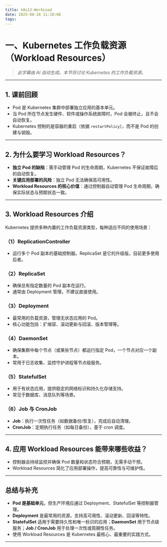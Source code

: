 ```yaml
---
title: k8s13-WorkLoad
date: 2025-08-26 11:10:08
tags:
---
```

# 一、Kubernetes 工作负载资源（Workload Resources）

> *此字幕由 AI 自动生成。本节将讨论 Kubernetes 的工作负载资源。*

---

## 1. 课前回顾

- Pod 是 Kubernetes 集群中部署独立应用的基本单元。  
- 当 Pod 所在节点发生硬件、软件或操作系统故障时，Pod 会被终止，且不会自动恢复。  
- Kubernetes 控制的是容器的重启（依据 `restartPolicy`），而不是 Pod 的创建与销毁。

---

## 2. 为什么要学习 Workload Resources？

- **独立 Pod 的缺陷**：需手动管理 Pod 的生命周期，Kubernetes 不保证故障后的自动恢复。
- **关键应用部署的风险**：独立 Pod 无法确保高可用性。  
- **Workload Resources 的核心价值**：通过控制器自动管理 Pod 生命周期，确保实际状态与预期状态一致。

---

## 3. Workload Resources 介绍

Kubernetes 提供多种内置的工作负载资源类型，每种适应不同的使用场景：

### （1）ReplicationController  
- 运行多个 Pod 副本的基础控制器。ReplicaSet 是它的升级版，目前更多使用后者。

### （2）ReplicaSet  
- 确保总有指定数量的 Pod 副本在运行。  
- 通常由 Deployment 管理，不建议直接使用。

### （3）Deployment  
- 最常用的负载资源，管理无状态应用的 Pod。  
- 核心功能包括：扩缩容、滚动更新与回滚、版本管理等。

### （4）DaemonSet  
- 确保集群中每个节点（或某些节点）都运行指定 Pod，一个节点对应一个副本。  
- 常用于日志收集、监控守护进程等节点级服务。

### （5）StatefulSet  
- 用于有状态应用，提供稳定的网络标识和持久化存储支持。  
- 常见于数据库、消息队列等场景。

### （6）Job 与 CronJob  
- **Job**：执行一次性任务（如数据备份/恢复），完成后自动清理。  
- **CronJob**：定期执行任务（如每日备份），基于 cron 调度。

---

## 4. 应用 Workload Resources 能带来哪些收益？

- 控制器会持续监控并确保 Pod 数量和状态符合预期，无需手动干预。
- Workload Resources 简化了应用部署操作，提高可靠性与可维护性。  

---

## 总结与补充

- **Pod 是基础单元**，但生产环境应通过 Deployment、StatefulSet 等控制器管理。  
- **Deployment** 是最常用的资源，支持高可用性、滚动更新、回滚等特性。  
- **StatefulSet** 适用于需要持久性和唯一标识的应用；**DaemonSet** 用于节点级服务；**Job / CronJob** 用于处理一次性或周期性任务。  
- 使用 Workload Resources 是 Kubernetes 最核心、最重要的实践方式。

---

